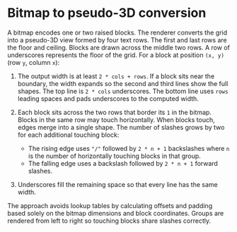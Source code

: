 # Bitmap to pseudo-3D conversion

A bitmap encodes one or two raised blocks. The renderer converts the grid into
a pseudo-3D view formed by four text rows. The first and last rows are the
floor and ceiling. Blocks are drawn across the middle two rows. A row of
underscores represents the floor of the grid. For a block at position `(x, y)`
(row `y`, column `x`):

1. The output width is at least `2 * cols + rows`. If a block sits near the
   boundary, the width expands so the second and third lines show the full
   shapes. The top line is `2 * cols` underscores. The bottom line uses
   `rows` leading spaces and pads underscores to the computed width.

1. Each block sits across the two rows that border its `1` in the bitmap.
   Blocks in the same row may touch horizontally. When blocks touch, edges
   merge into a single shape. The number of slashes grows by two for each
   additional touching block:

   - The rising edge uses `"/"` followed by `2 * n + 1` backslashes where
     `n` is the number of horizontally touching blocks in that group.
   - The falling edge uses a backslash followed by `2 * n + 1` forward
     slashes.

1. Underscores fill the remaining space so that every line has the same width.

The approach avoids lookup tables by calculating offsets and padding based
solely on the bitmap dimensions and block coordinates. Groups are rendered from
left to right so touching blocks share slashes correctly.
